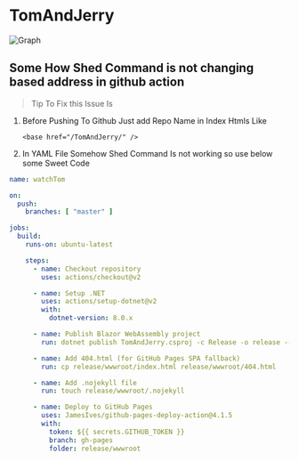 # TomAndJerry

![Graph](DependencyGraphSnapshot.svg)

## Some How Shed Command is not changing based address in github action

> Tip To Fix this Issue Is 
    
1) Before Pushing To Github Just add Repo Name in Index Htmls Like 
    ```
   <base href="/TomAndJerry/" />
   ```
2) In YAML File Somehow Shed Command Is not working so use below some Sweet Code

```yaml
name: watchTom

on:
  push:
    branches: [ "master" ]

jobs:
  build:
    runs-on: ubuntu-latest

    steps:
      - name: Checkout repository
        uses: actions/checkout@v2

      - name: Setup .NET
        uses: actions/setup-dotnet@v2
        with:
          dotnet-version: 8.0.x

      - name: Publish Blazor WebAssembly project
        run: dotnet publish TomAndJerry.csproj -c Release -o release --nologo

      - name: Add 404.html (for GitHub Pages SPA fallback)
        run: cp release/wwwroot/index.html release/wwwroot/404.html

      - name: Add .nojekyll file
        run: touch release/wwwroot/.nojekyll

      - name: Deploy to GitHub Pages
        uses: JamesIves/github-pages-deploy-action@4.1.5
        with:
          token: ${{ secrets.GITHUB_TOKEN }}
          branch: gh-pages
          folder: release/wwwroot
```